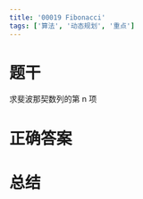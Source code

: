 ```yaml
---
title: '00019 Fibonacci'
tags: ['算法', '动态规划', '重点']
---
```


# 题干

求斐波那契数列的第 n 项

# 正确答案



# 总结



<script>
  // function func(n) {
  //   const arr = []
  //   for (let i = 0; i <= n; i++) {
  //     if ([0, 1].includes(i)) {
  //       arr.push(i)
  //       continue
  //     }
  //     arr.push(arr[i - 2] + arr[i - 1])
  //   }
  //   console.log('List', arr)
  //   return arr[n]
  // }
  function func(n) {
    let p1 = 0, p2 = 1
    for (let i = 2; i <= n; i++) {
      const p3 = p1 + p2
      p1 = p2
      p2 = p3
    }
    return p2
  }
  console.log(func(8))
</script>